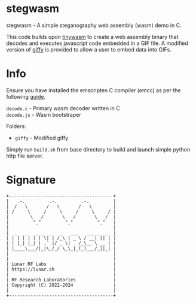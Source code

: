 # stegwasm

stegwasm - A simple steganography web assembly (wasm) demo in C.

This code builds upon [tinywasm](https://github.com/lunarjournal/tinywasm) to create a web assembly binary that decodes and executes javascript code embedded in a GIF file. A modified version of [giffy](https://github.com/vipyne/giffy) is provided to allow a user to embed data into GIFs.

# Info
Ensure you have installed the emscripten C compiler (emcc) as per the following [guide](https://emscripten.org/docs/getting_started/downloads.html).

`decode.c` - Primary wasm decoder written in C<br>
`decode.js` - Wasm bootstraper <br>

Folders:
* `giffy` - Modified giffy <br>

Simply run `build.sh` from base directory to build and launch simple python http file server.

# Signature

```
+---------------------------------------+
|   .-.         .-.         .-.         |
|  /   \       /   \       /   \        |
| /     \     /     \     /     \     / |
|        \   /       \   /       \   /  |
|         "_"         "_"         "_"   |
|                                       |
|  _   _   _ _  _   _   ___   ___ _  _  |
| | | | | | | \| | /_\ | _ \ / __| || | |
| | |_| |_| | .` |/ _ \|   /_\__ \ __ | |
| |____\___/|_|\_/_/ \_\_|_(_)___/_||_| |
|                                       |
|                                       |
| Lunar RF Labs                         |
| https://lunar.sh                      |
|                                       |
| RF Research Laboratories              |
| Copyright (C) 2022-2024               |
|                                       |
+---------------------------------------+
```
